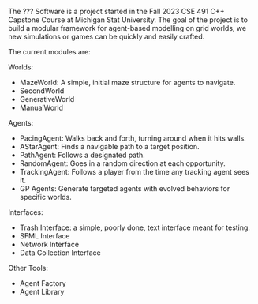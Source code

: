 The ??? Software is a project started in the Fall 2023 CSE 491 C++ Capstone Course at Michigan Stat University.  The goal of the project is to build a modular framework for agent-based modelling on grid worlds, we new simulations or games can be quickly and easily crafted.

The current modules are:

Worlds:
- MazeWorld: A simple, initial maze structure for agents to navigate.
- SecondWorld
- GenerativeWorld
- ManualWorld

Agents:
- PacingAgent: Walks back and forth, turning around when it hits walls.
- AStarAgent: Finds a navigable path to a target position.
- PathAgent: Follows a designated path.
- RandomAgent: Goes in a random direction at each opportunity.
- TrackingAgent: Follows a player from the time any tracking agent sees it.
- GP Agents: Generate targeted agents with evolved behaviors for specific worlds.

Interfaces:
- Trash Interface: a simple, poorly done, text interface meant for testing.
- SFML Interface
- Network Interface
- Data Collection Interface

Other Tools:
- Agent Factory
- Agent Library